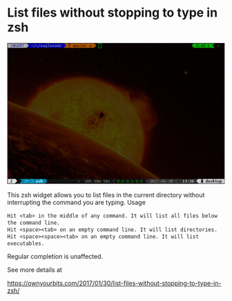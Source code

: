 # List files without stopping to type in zsh

![example](/resources/zsh_widget-1.gif)

This zsh widget allows you to list files in the current directory without interrupting the command you are typing.
Usage

    Hit <tab> in the middle of any command. It will list all files below the command line.
    Hit <space><tab> on an empty command line. It will list directories.
    Hit <space><space><tab> on an empty command line. It will list executables.

Regular completion is unaffected.

See more details at 

https://ownyourbits.com/2017/01/30/list-files-without-stopping-to-type-in-zsh/

